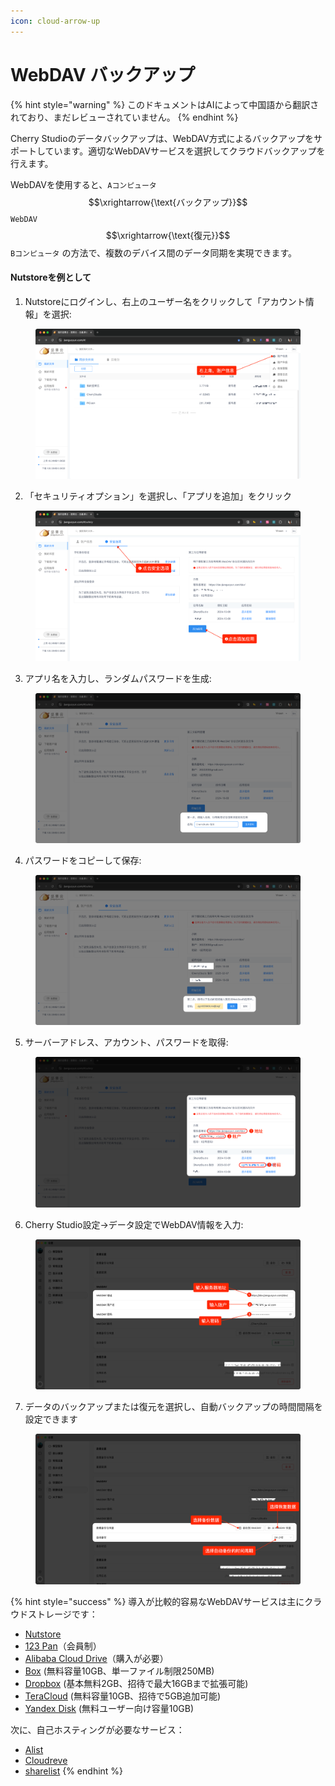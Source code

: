 ```yaml
---
icon: cloud-arrow-up
---
```

# WebDAV バックアップ


{% hint style="warning" %}
このドキュメントはAIによって中国語から翻訳されており、まだレビューされていません。
{% endhint %}




Cherry Studioのデータバックアップは、WebDAV方式によるバックアップをサポートしています。適切なWebDAVサービスを選択してクラウドバックアップを行えます。

WebDAVを使用すると、`Aコンピュータ` $$\xrightarrow{\text{バックアップ}}$$ `WebDAV` $$\xrightarrow{\text{復元}}$$ `Bコンピュータ` の方法で、複数のデバイス間のデータ同期を実現できます。

#### Nutstoreを例として

1. Nutstoreにログインし、右上のユーザー名をクリックして「アカウント情報」を選択:

<figure><img src="../../../.gitbook/assets/image (39).png" alt=""><figcaption></figcaption></figure>

2. 「セキュリティオプション」を選択し、「アプリを追加」をクリック

<figure><img src="../../../.gitbook/assets/image (40).png" alt=""><figcaption></figcaption></figure>

3. アプリ名を入力し、ランダムパスワードを生成:

<figure><img src="../../../.gitbook/assets/image (41).png" alt=""><figcaption></figcaption></figure>

4. パスワードをコピーして保存:

<figure><img src="../../../.gitbook/assets/image (42).png" alt=""><figcaption></figcaption></figure>

5. サーバーアドレス、アカウント、パスワードを取得:

<figure><img src="../../../.gitbook/assets/image (43).png" alt=""><figcaption></figcaption></figure>

6. Cherry Studio設定→データ設定でWebDAV情報を入力:

<figure><img src="../../../.gitbook/assets/image (48).png" alt=""><figcaption></figcaption></figure>

7. データのバックアップまたは復元を選択し、自動バックアップの時間間隔を設定できます

<figure><img src="../../../.gitbook/assets/image (47).png" alt=""><figcaption></figcaption></figure>

{% hint style="success" %}
導入が比較的容易なWebDAVサービスは主にクラウドストレージです：

- [Nutstore](https://www.jianguoyun.com/)
- [123 Pan](https://www.123pan.com/)（会員制）
- [Alibaba Cloud Drive](https://www.alipan.com/)（購入が必要）
- [Box](https://www.box.com/) (無料容量10GB、単一ファイル制限250MB)
- [Dropbox](https://www.dropbox.com/) (基本無料2GB、招待で最大16GBまで拡張可能)
- [TeraCloud](https://teracloud.jp/en/) (無料容量10GB、招待で5GB追加可能)
- [Yandex Disk](https://disk.yandex.com/) (無料ユーザー向け容量10GB)

次に、自己ホスティングが必要なサービス：

- [Alist](https://alist.nn.ci/zh/)
- [Cloudreve](https://cloudreve.org/)
- [sharelist](https://github.com/reruin/sharelist)
{% endhint %}